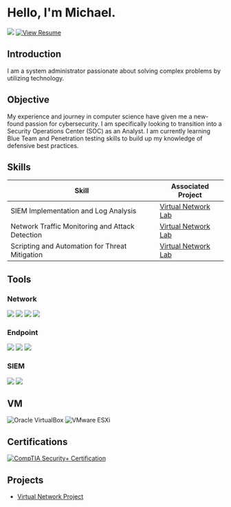 # Hello, I'm Michael.
<div>
    <a href="https://www.linkedin.com/in/michael-friemel-473975150/"><img src="https://img.shields.io/badge/-LinkedIn-0072b1?&style=for-the-badge&logo=linkedin&logoColor=white" /></a>
    <a href="https://docs.google.com/document/d/1nlKq22EEYR988ofAFaBH7W7AvNrBDUdh/edit?usp=sharing&ouid=113098165920670150387&rtpof=true&sd=true" download><img src="https://img.shields.io/badge/-View%20Resume-4285F4?style=for-the-badge&logo=Google%20Drive&logoColor=white" alt="View Resume" /></a>
</div>

## Introduction
I am a system administrator passionate about solving complex problems by utilizing technology.

## Objective

My experience and journey in computer science have given me a new-found passion for cybersecurity. I am specifically looking to transition into a Security Operations Center (SOC) as an Analyst. I am currently learning Blue Team and Penetration testing skills to build up my knowledge of defensive best practices. 

## Skills

| Skill                                         | Associated Project         |
|-----------------------------------------------|----------------------------|
| SIEM Implementation and Log Analysis          | <a href="https://github.com/michael-friemel/Virtual-Network-Lab/tree/main">Virtual Network Lab</a>|
| Network Traffic Monitoring and Attack Detection | <a href="https://github.com/michael-friemel/Virtual-Network-Lab/tree/main">Virtual Network Lab</a>|
| Scripting and Automation for Threat Mitigation | <a href="https://github.com/michael-friemel/Virtual-Network-Lab/tree/main">Virtual Network Lab</a>|

## Tools

### Network
<div>
    <img src="https://img.shields.io/badge/-pfSense-28373b?&style=for-the-badge&logo=pfSense&logoColor=white" />
    <img src="https://img.shields.io/badge/-Wireshark-1679A7?&style=for-the-badge&logo=Wireshark&logoColor=white" />
    <img src="https://img.shields.io/badge/-Cisco%20Packet%20Tracer-1BA0D7?&style=for-the-badge&logo=Cisco&logoColor=white" />
    <img src="https://img.shields.io/badge/-Snort-FF0000?&style=for-the-badge&logo=Snort&logoColor=white" />
</div>

### Endpoint
<div>
    <img src="https://img.shields.io/badge/-Active%20Directory-003366?&style=for-the-badge&logo=Microsoft&logoColor=white" />
    <img src="https://img.shields.io/badge/-PowerShell-5391FE?&style=for-the-badge&logo=PowerShell&logoColor=white" />
    <img src="https://img.shields.io/badge/-Microsoft%20Defender%20for%20Endpoint-00A4EF?style=for-the-badge&logo=Microsoft&logoColor=white" />

</div>

### SIEM
<div>
    <img src="https://img.shields.io/badge/-Microsoft_Sentinel-0078D4?&style=for-the-badge&logo=Microsoft&logoColor=white" />
    <img src="https://img.shields.io/badge/-ELK%20Stack-005571?style=for-the-badge&logo=Elasticsearch&logoColor=white" />

</div>

## VM
<div>
    <img src="https://img.shields.io/badge/-Oracle%20VirtualBox-183A61?style=for-the-badge&logo=VirtualBox&logoColor=white" alt="Oracle VirtualBox" />
    <img src="https://img.shields.io/badge/-VMware%20ESXi%20-607078?style=for-the-badge&logo=VMware&logoColor=white" alt="VMware ESXi" />
</div>

## Certifications
<div>
    <a href="https://www.credly.com/badges/cfc38044-3dec-48d1-ac55-070edbf01c34/public_url" target="_blank">
        <img src="https://img.shields.io/badge/-Security%2B-FF0000?&style=for-the-badge&logo=CompTIA&logoColor=white" alt="CompTIA Security+ Certification" />
    </a>
</div>

## Projects
<div>
    <ul>
        <li>
            <a href="https://github.com/michael-friemel/Virtual-Network-Lab/tree/main">Virtual Network Project</a>
        </li>
    </ul>
</div>
